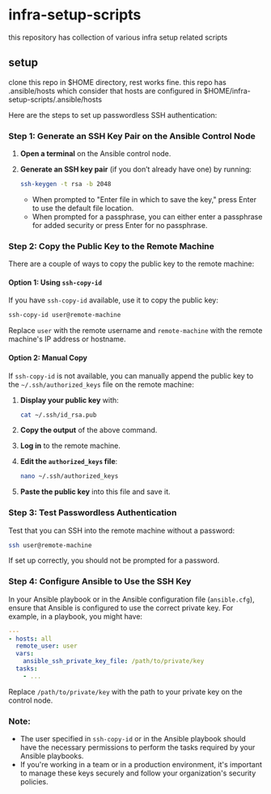 # infra-setup-scripts
this repository has collection of various infra setup related scripts

## setup
clone this repo in $HOME directory, rest works fine. this repo has .ansible/hosts which consider that hosts are configured in $HOME/infra-setup-scripts/.ansible/hosts

Here are the steps to set up passwordless SSH authentication:

### Step 1: Generate an SSH Key Pair on the Ansible Control Node

1. **Open a terminal** on the Ansible control node.

2. **Generate an SSH key pair** (if you don’t already have one) by running:

   ```bash
   ssh-keygen -t rsa -b 2048
   ```
   
   - When prompted to "Enter file in which to save the key," press Enter to use the default file location.
   - When prompted for a passphrase, you can either enter a passphrase for added security or press Enter for no passphrase.

### Step 2: Copy the Public Key to the Remote Machine

There are a couple of ways to copy the public key to the remote machine:

#### Option 1: Using `ssh-copy-id`

If you have `ssh-copy-id` available, use it to copy the public key:

```bash
ssh-copy-id user@remote-machine
```

Replace `user` with the remote username and `remote-machine` with the remote machine's IP address or hostname.

#### Option 2: Manual Copy

If `ssh-copy-id` is not available, you can manually append the public key to the `~/.ssh/authorized_keys` file on the remote machine:

1. **Display your public key** with:

   ```bash
   cat ~/.ssh/id_rsa.pub
   ```

2. **Copy the output** of the above command.

3. **Log in** to the remote machine.

4. **Edit the `authorized_keys` file**:

   ```bash
   nano ~/.ssh/authorized_keys
   ```

5. **Paste the public key** into this file and save it.

### Step 3: Test Passwordless Authentication

Test that you can SSH into the remote machine without a password:

```bash
ssh user@remote-machine
```

If set up correctly, you should not be prompted for a password.

### Step 4: Configure Ansible to Use the SSH Key

In your Ansible playbook or in the Ansible configuration file (`ansible.cfg`), ensure that Ansible is configured to use the correct private key. For example, in a playbook, you might have:

```yaml
---
- hosts: all
  remote_user: user
  vars:
    ansible_ssh_private_key_file: /path/to/private/key
  tasks:
    - ...
```

Replace `/path/to/private/key` with the path to your private key on the control node.

### Note:

- The user specified in `ssh-copy-id` or in the Ansible playbook should have the necessary permissions to perform the tasks required by your Ansible playbooks.
- If you're working in a team or in a production environment, it's important to manage these keys securely and follow your organization's security policies.


